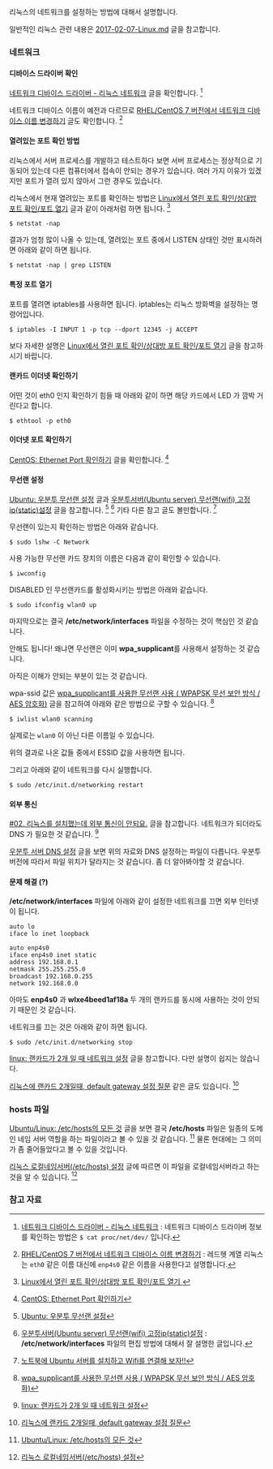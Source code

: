 리눅스의 네트워크를 설정하는 방법에 대해서 설명합니다.

일반적인 리눅스 관련 내용은 [2017-02-07-Linux.md](./2017-02-07-Linux.md) 글을 참고합니다.

### 네트워크 

#### 디바이스 드라이버 확인 

[네트워크 디바이스 드라이버 - 리눅스 네트워크](http://mintnlatte.tistory.com/346) 글을 확인합니다. [^mintnlatte-346]

네트워크 디바이스 이름이 예전과 다르므로 [RHEL/CentOS 7 버전에서 네트워크 디바이스 이름 변경하기](http://neo-blog.tistory.com/13) 글도 확인합니다. [^neo-blog-13]

#### 열려있는 포트 확인 방법

리눅스에서 서버 프로세스를 개발하고 테스트하다 보면 서버 프로세스는 정상적으로 기동되어 있는데 다른 컴퓨터에서 접속이 안되는 경우가 있습니다. 여러 가지 이유가 있겠지만 포트가 열려 있지 않아서 그런 경우도 있습니다. 

리눅스에서 현재 열려있는 포트를 확인하는 방법은 [Linux에서 열린 포트 확인/상대방 포트 확인/포트 열기](http://khie74.tistory.com/1169521441) 글과 같이 아래처럼 하면 됩니다. [^khie74-1169521441] 

```
$ netstat -nap
```

결과가 엄청 많이 나올 수 있는데, 열려있는 포트 중에서 LISTEN 상태인 것만 표시하려면 아래와 같이 하면 됩니다. 

```
$ netstat -nap | grep LISTEN
```

#### 특정 포트 열기

포트를 열려면 iptables를 사용하면 됩니다. iptables는 리눅스 방화벽을 설정하는 명령어입니다.

```
$ iptables -I INPUT 1 -p tcp --dport 12345 -j ACCEPT 
```

보다 자세한 설명은 [Linux에서 열린 포트 확인/상대방 포트 확인/포트 열기](http://khie74.tistory.com/1169521441) 글을 참고하시기 바랍니다.

#### 랜카드 이더넷 확인하기

어떤 것이 eth0 인지 확인하기 힘들 때 아래와 같이 하면 해당 카드에서 LED 가 깜박 거린다고 합니다.

```
$ ethtool -p eth0
```

#### 이더넷 포트 확인하기

[CentOS: Ethernet Port 확인하기](http://selene0301.tistory.com/115) 글을 확인합니다. [^selene0301-115]

#### 무선랜 설정

[Ubuntu: 우분투 무선랜 설정](http://perdupper.blogspot.kr/2016/02/ubuntu-sudo-apt-get-install-wireless.html) 글과 [우분투서버(Ubuntu server) 무선랜(wifi) 고정ip(static)설정](http://egloos.zum.com/lpolpo/v/476) 글을 참고합니다. [^perdupper-wireless] [^egloos-476] 기타 다른 참고 글도 볼만합니다. [^naleejang-95]

무선랜이 있는지 확인하는 방법은 아래와 같습니다.

```
$ sudo lshw -C Network
```

사용 가능한 무선랜 카드 장치의 이름은 다음과 같이 확인할 수 있습니다.

```
$ iwconfig
```

DISABLED 인 무선랜카드를 활성화시키는 방법은 아래와 같습니다.

```
$ sudo ifconfig wlan0 up 
```

마지막으로는 결국 **/etc/network/interfaces** 파일을 수정하는 것이 핵심인 것 같습니다. 

안해도 됩니다! 왜냐면 무선랜은 이미 **wpa_supplicant**를 사용해서 설정하는 것 같습니다.

아직은 이해가 안되는 부분이 있는 것 같습니다. 

wpa-ssid 값은 [wpa_supplicant를 사용한 무선랜 사용 ( WPAPSK 무선 보안 방식 / AES 암호화)](http://webnautes.tistory.com/141) 글을 참고하여 아래와 같은 방법으로 구할 수 있습니다. [^webnautes-141]

```
$ iwlist wlan0 scanning
```

실제로는 `wlan0` 이 아닌 다른 이름일 수 있습니다.

위의 결과로 나온 값들 중에서 ESSID 값을 사용하면 됩니다.

그리고 아래와 같이 네트워크를 다시 실행합니다.

```
$ sudo /etc/init.d/networking restart
```

#### 외부 통신

[#02. 리눅스를 설치했는데 외부 통신이 안되요.](http://myungin.tistory.com/entry/02-리눅스를-설치했는데-외부-통신이-안되요) 글을 참고합니다. 네트워크가 되더라도 DNS 가 필요한 것 같습니다. [^nzeen-610]

[우분투 서버 DNS 설정](http://ngee.tistory.com/246) 글을 보면 위의 자료와 DNS 설정하는 파일이 다릅니다. 우분투 버전에 따라서 파일 위치가 달라지는 것 같습니다. 좀 더 알아봐야할 것 같습니다.

#### 문제 해결 (?)

**/etc/network/interfaces** 파일에 아래와 같이 설정한 네트워크를 끄면 외부 인터넷이 됩니다. 

```
auto lo
iface lo inet loopback

auto enp4s0
iface enp4s0 inet static
address 192.168.0.1
netmask 255.255.255.0
broadcast 192.168.0.255
network 192.168.0.0
```

아마도 **enp4s0** 과 **wlxe4beed1af18a** 두 개의 랜카드를 동시에 사용하는 것이 안되기 때문인 것 같습니다. 

네트워크를 끄는 것은 아래와 같이 하면 됩니다.

```
$ sudo /etc/init.d/networking stop
```

[linux: 랜카드가 2개 일 때 네트워크 설정](http://www.nzeen.com/xe/study/610) 글을 참고합니다. 다만 설명이 쉽지는 않습니다.

[리눅스에 랜카드 2개일때, default gateway 설정 질문](https://kldp.org/node/118511) 같은 글도 있습니다. [^kldp-118511]

### hosts 파일

[Ubuntu/Linux: /etc/hosts의 모든 것](http://storycompiler.tistory.com/118) 글을 보면 결국 **/etc/hosts** 파일은 일종의 도메인 네임 서버 역할을 하는 파일이라고 볼 수 있을 것 같습니다. [^storycompiler-118] 물론 현대에는 그 의미가 좀 줄어들었다고 볼 수 있을 것입니다.

[리눅스 로컬네임서버(/etc/hosts) 설정](http://webdir.tistory.com/162) 글에 따르면 이 파일을 로컬네임서버라고 하는 것을 알 수 있습니다. [^webdir-162]

### 참고 자료

[^mintnlatte-346]: [네트워크 디바이스 드라이버 - 리눅스 네트워크](http://mintnlatte.tistory.com/346) : 네트워크 디바이스 드라이버 정보를 확인하는 방법은 `$ cat proc/net/dev/` 입니다. 

[^neo-blog-13]: [RHEL/CentOS 7 버전에서 네트워크 디바이스 이름 변경하기](http://neo-blog.tistory.com/13) : 레드헷 계열 리눅스는 `eth0` 같은 이름 대신에 `enp4s0` 같은 이름을 사용한다고 설명합니다. 

[^khie74-1169521441]: [Linux에서 열린 포트 확인/상대방 포트 확인/포트 열기 ](http://khie74.tistory.com/1169521441)

[^perdupper-wireless]: [Ubuntu: 우분투 무선랜 설정](http://perdupper.blogspot.kr/2016/02/ubuntu-sudo-apt-get-install-wireless.html)

[^egloos-476]: [우분투서버(Ubuntu server) 무선랜(wifi) 고정ip(static)설정](http://egloos.zum.com/lpolpo/v/476) : **/etc/network/interfaces** 파일의 편집 방법에 대해서 잘 설명한 글입니다.

[^naleejang-95]: [노트북에 Ubuntu 서버를 설치하고 Wifi를 연결해 보자!!](http://naleejang.tistory.com/95) 

[^webnautes-141]: [wpa_supplicant를 사용한 무선랜 사용 ( WPAPSK 무선 보안 방식 / AES 암호화)](http://webnautes.tistory.com/141)

[^storycompiler-118]: [Ubuntu/Linux: /etc/hosts의 모든 것](http://storycompiler.tistory.com/118)

[^webdir-162]: [리눅스 로컬네임서버(/etc/hosts) 설정](http://webdir.tistory.com/162)

[^nzeen-610]: [linux: 랜카드가 2개 일 때 네트워크 설정](http://www.nzeen.com/xe/study/610)

[^kldp-118511]: [리눅스에 랜카드 2개일때, default gateway 설정 질문](https://kldp.org/node/118511)

[^selene0301-115]: [CentOS: Ethernet Port 확인하기](http://selene0301.tistory.com/115)

